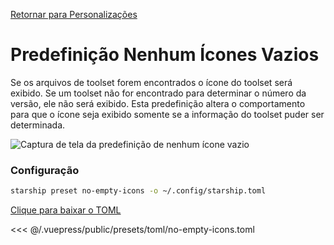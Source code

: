 [Retornar para Personalizações](./README.md#no-empty-icons)

# Predefinição Nenhum Ícones Vazios

Se os arquivos de toolset forem encontrados o ícone do toolset será exibido. Se um toolset não for encontrado para determinar o número da versão, ele não será exibido. Esta predefinição altera o comportamento para que o ícone seja exibido somente se a informação do toolset puder ser determinada.

![Captura de tela da predefinição de nenhum ícone vazio](/presets/img/no-empty-icons.png)

### Configuração

```sh
starship preset no-empty-icons -o ~/.config/starship.toml
```

[Clique para baixar o TOML](/presets/toml/no-empty-icons.toml)

<<< @/.vuepress/public/presets/toml/no-empty-icons.toml
